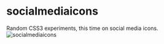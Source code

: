 # socialmediaicons
Random CSS3 experiments, this time on social media icons. 
![socialmediaicons](https://user-images.githubusercontent.com/40566364/46089184-402d9700-c1ae-11e8-82e0-8c74cf8ea920.jpg)
